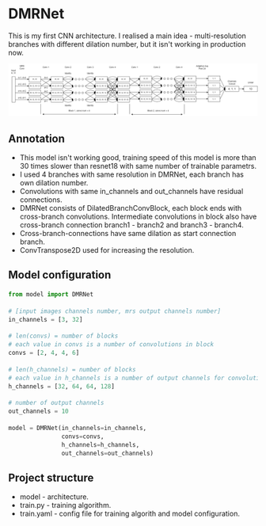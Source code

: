 # DMRNet

This is my first CNN architecture. I realised a main idea - multi-resolution branches with different dilation number, but it isn't working in production now.

![Architecture](/images/dmrnet.png "DMRNet")

## Annotation
- This model isn't working good, training speed of this model is more than 30 times slower than resnet18 with same number of trainable parametrs.
- I used 4 branches with same resolution in DMRNet, each branch has own dilation number.
- Convolutions with same in_channels and out_channels have residual connections.
- DMRNet consists of DilatedBranchConvBlock, each block ends with cross-branch convolutions. Intermediate convolutions in block also have cross-branch connection branch1 - branch2 and branch3 - branch4.
- Cross-branch-connections have same dilation as start connection branch.
- ConvTranspose2D used for increasing the resolution.

## Model configuration
```python
from model import DMRNet

# [input images channels number, mrs output channels number]
in_channels = [3, 32]

# len(convs) = number of blocks
# each value in convs is a number of convolutions in block
convs = [2, 4, 4, 6]

# len(h_channels) = number of blocks
# each value in h_channels is a number of output channels for convolutions
h_channels = [32, 64, 64, 128]

# number of output channels
out_channels = 10

model = DMRNet(in_channels=in_channels,
               convs=convs,
               h_channels=h_channels,
               out_channels=out_channels)
```

## Project structure
- model - architecture.
- train.py - training algorithm.
- train.yaml - config file for training algorith and model configuration.
